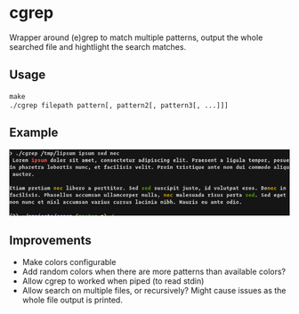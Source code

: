 # cgrep

Wrapper around (e)grep to match multiple patterns, output the whole searched file and hightlight the search matches.

## Usage

```
make
./cgrep filepath pattern[, pattern2[, pattern3[, ...]]]
```

## Example

![screenshot](screenshots/example.png "Usage example")

## Improvements

- Make colors configurable
- Add random colors when there are more patterns than available colors?
- Allow cgrep to worked when piped (to read stdin)
- Allow search on multiple files, or recursively? Might cause issues as the
  whole file output is printed.
